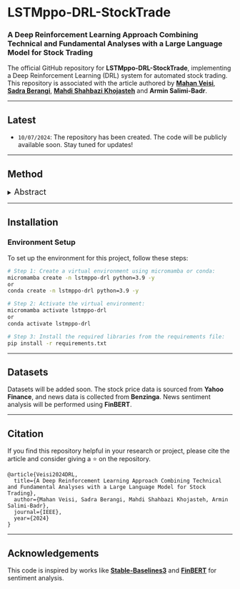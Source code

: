 # LSTMppo-DRL-StockTrade

### **A Deep Reinforcement Learning Approach Combining Technical and Fundamental Analyses with a Large Language Model for Stock Trading**

The official GitHub repository for **LSTMppo-DRL-StockTrade**, implementing a Deep Reinforcement Learning (DRL) system for automated stock trading. This repository is associated with the article authored by **[Mahan Veisi](https://github.com/MahanVeisi8)**, **[Sadra Berangi](https://github.com/sadraberangi)**, **[Mahdi Shahbazi Khojasteh](https://github.com/MehdiShahbazi)** and **Armin Salimi-Badr**.


---

## Latest
- `10/07/2024`: The repository has been created. The code will be publicly available soon. Stay tuned for updates!

---

## Method
<details>
  <summary>
  <font size="+1">Abstract</font>
  </summary>
Stock trading strategies are essential for successful investment, yet developing a profitable approach is challenging due to the dynamic nature of the stock market. This repository introduces a Deep Reinforcement Learning (DRL) framework for automated stock trading that integrates technical and fundamental analyses using a large language model (FinBERT). The experimental results demonstrate superior performance in cumulative return, maximum earning rate, and Sharpe ratio, showing that the proposed model outperforms traditional methods.
</details>

---

## Installation

### Environment Setup



To set up the environment for this project, follow these steps:

```bash
# Step 1: Create a virtual environment using micromamba or conda:
micromamba create -n lstmppo-drl python=3.9 -y
or
conda create -n lstmppo-drl python=3.9 -y

# Step 2: Activate the virtual environment:
micromamba activate lstmppo-drl
or
conda activate lstmppo-drl

# Step 3: Install the required libraries from the requirements file:
pip install -r requirements.txt
```

---

## Datasets
Datasets will be added soon. The stock price data is sourced from **Yahoo Finance**, and news data is collected from **Benzinga**. News sentiment analysis will be performed using **FinBERT**.

---

## Citation

If you find this repository helpful in your research or project, please cite the article and consider giving a ⭐ on the repository.

```
@article{Veisi2024DRL,
  title={A Deep Reinforcement Learning Approach Combining Technical and Fundamental Analyses with a Large Language Model for Stock Trading},
  author={Mahan Veisi, Sadra Berangi, Mahdi Shahbazi Khojasteh, Armin Salimi-Badr},
  journal={IEEE},
  year={2024}
}
```

---

## Acknowledgements
This code is inspired by works like **[Stable-Baselines3](https://github.com/DLR-RM/stable-baselines3)** and **[FinBERT](https://huggingface.co/yiyanghkust/finbert-tone)** for sentiment analysis.
